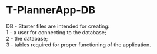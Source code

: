 # T-PlannerApp-DB

DB - Starter files are intended for creating:\
1 - a user for connecting to the database;\
2 - the database;\
3 - tables required for proper functioning of the application.
